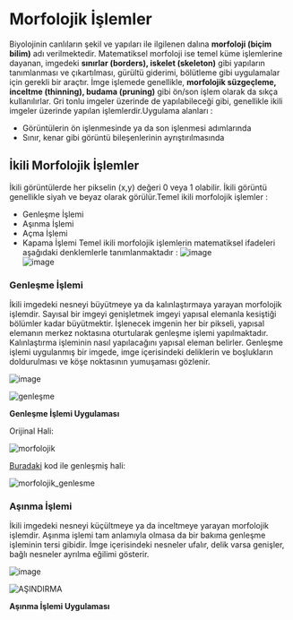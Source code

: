 # Morfolojik İşlemler
Biyolojinin canlıların şekil ve yapıları ile ilgilenen dalına **morfoloji (biçim bilim)** adı verilmektedir. Matematiksel morfoloji ise temel küme işlemlerine dayanan, imgedeki **sınırlar (borders), iskelet (skeleton)** gibi yapıların tanımlanması ve çıkartılması, gürültü giderimi, bölütleme gibi uygulamalar için gerekli bir araçtır. İmge işlemede genellikle, **morfolojik süzgeçleme, inceltme (thinning), budama (pruning)** gibi ön/son işlem olarak da sıkça kullanılırlar. Gri tonlu imgeler üzerinde de yapılabileceği gibi, genellikle ikili imgeler üzerinde yapılan işlemlerdir.Uygulama alanları : 
-	Görüntülerin ön işlenmesinde ya da son işlenmesi adımlarında
-	Sınır, kenar gibi görüntü bileşenlerinin ayrıştırılmasında

## İkili Morfolojik İşlemler
İkili görüntülerde her pikselin (x,y) değeri 0 veya 1 olabilir. İkili görüntü genellikle siyah ve beyaz olarak görülür.Temel ikili morfolojik işlemler :
-	Genleşme İşlemi
-	Aşınma İşlemi
-	Açma İşlemi
-	Kapama İşlemi
 Temel ikili morfolojik işlemlerin matematiksel ifadeleri aşağıdaki denklemlerle tanımlanmaktadır :
![image](https://user-images.githubusercontent.com/59111328/136694801-78cedf37-8dfa-43d0-9dfd-1a4745288065.png) <br>
![image](https://user-images.githubusercontent.com/59111328/136694812-25f6bdb7-72b9-4b9c-85c1-7e6e3cb6288e.png)


### Genleşme İşlemi
İkili imgedeki nesneyi büyütmeye ya da kalınlaştırmaya yarayan morfolojik işlemdir. Sayısal bir imgeyi genişletmek imgeyi yapısal elemanla kesiştiği bölümler kadar büyütmektir. İşlenecek imgenin her bir pikseli, yapısal elemanın merkez noktasına oturtularak genleşme işlemi yapılmaktadır. Kalınlaştırma işleminin nasıl yapılacağını yapısal eleman belirler. Genleşme işlemi uygulanmış bir imgede, imge içerisindeki deliklerin ve boşlukların doldurulması ve köşe noktasının yumuşaması gözlenir.

![image](https://user-images.githubusercontent.com/59111328/136694877-e0670b11-4fcb-4911-9068-5158b9bfd27f.png)<br>

![genleşme](https://user-images.githubusercontent.com/59111328/136694873-5088815a-d85a-4f74-a838-9175cb11b81e.png)

**Genleşme İşlemi Uygulaması**

Orijinal Hali:

![morfolojik](https://user-images.githubusercontent.com/59111328/136787524-b602f6f6-b1ed-4e45-9571-ca79979738ed.png)

[Buradaki]() kod ile genleşmiş hali:

![morfolojik_genlesme](https://user-images.githubusercontent.com/59111328/136787629-76fb5038-8717-435c-b4ee-738ff97f61d3.jpg)

### Aşınma İşlemi

İkili imgedeki nesneyi küçültmeye ya da inceltmeye yarayan morfolojik işlemdir. Aşınma işlemi tam anlamıyla olmasa da bir bakıma genleşme işleminin tersi gibidir. İmge içerisindeki nesneler ufalır, delik varsa genişler, bağlı nesneler ayrılma eğilimi gösterir.

![image](https://user-images.githubusercontent.com/59111328/136782229-d3084360-c537-4c27-8516-f9ca172c0b1d.png) <br>

![AŞINDIRMA](https://user-images.githubusercontent.com/59111328/136782315-27915e57-18c3-4a64-b5e9-a506a910a3cc.png)

**Aşınma İşlemi Uygulaması**



